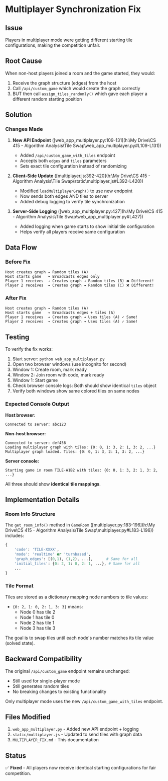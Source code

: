 # Multiplayer Synchronization Fix

## Issue
Players in multiplayer mode were getting different starting tile configurations, making the competition unfair.

## Root Cause
When non-host players joined a room and the game started, they would:
1. Receive the graph structure (edges) from the host
2. Call `/api/custom_game` which would create the graph correctly
3. BUT then call `assign_tiles_randomly()` which gave each player a different random starting position

## Solution

### Changes Made

1. **New API Endpoint** ([web_app_multiplayer.py:109-131](h:\My Drive\CS 415 - Algorithm Analysis\Tile Swap\web_app_multiplayer.py#L109-L131))
   - Added `/api/custom_game_with_tiles` endpoint
   - Accepts both `edges` and `tiles` parameters
   - Sets exact tile configuration instead of randomizing

2. **Client-Side Update** ([multiplayer.js:392-420](h:\My Drive\CS 415 - Algorithm Analysis\Tile Swap\static\multiplayer.js#L392-L420))
   - Modified `loadMultiplayerGraph()` to use new endpoint
   - Now sends both edges AND tiles to server
   - Added debug logging to verify tile synchronization

3. **Server-Side Logging** ([web_app_multiplayer.py:427](h:\My Drive\CS 415 - Algorithm Analysis\Tile Swap\web_app_multiplayer.py#L427))
   - Added logging when game starts to show initial tile configuration
   - Helps verify all players receive same configuration

## Data Flow

### Before Fix
```
Host creates graph → Random tiles (A)
Host starts game   → Broadcasts edges only
Player 1 receives  → Creates graph → Random tiles (B) ❌ Different!
Player 2 receives  → Creates graph → Random tiles (C) ❌ Different!
```

### After Fix
```
Host creates graph → Random tiles (A)
Host starts game   → Broadcasts edges + tiles (A)
Player 1 receives  → Creates graph → Uses tiles (A) ✓ Same!
Player 2 receives  → Creates graph → Uses tiles (A) ✓ Same!
```

## Testing

To verify the fix works:

1. Start server: `python web_app_multiplayer.py`
2. Open two browser windows (use incognito for second)
3. Window 1: Create room, mark ready
4. Window 2: Join room with code, mark ready
5. Window 1: Start game
6. Check browser console logs: Both should show identical `tiles` object
7. Verify both windows show same colored tiles on same nodes

### Expected Console Output

**Host browser:**
```
Connected to server: abc123
```

**Non-host browser:**
```
Connected to server: def456
Loading multiplayer graph with tiles: {0: 0, 1: 3, 2: 1, 3: 2, ...}
Multiplayer graph loaded. Tiles: {0: 0, 1: 3, 2: 1, 3: 2, ...}
```

**Server console:**
```
Starting game in room TILE-A1B2 with tiles: {0: 0, 1: 3, 2: 1, 3: 2, ...}
```

All three should show **identical tile mappings**.

## Implementation Details

### Room Info Structure
The `get_room_info()` method in `GameRoom` ([multiplayer.py:183-196](h:\My Drive\CS 415 - Algorithm Analysis\Tile Swap\multiplayer.py#L183-L196)) includes:
```python
{
    'code': 'TILE-XXXX',
    'mode': 'realtime' or 'turnbased',
    'graph_edges': [(0,1), (1,2), ...],      # Same for all
    'initial_tiles': {0: 2, 1: 0, 2: 1, ...}, # Same for all
    ...
}
```

### Tile Format
Tiles are stored as a dictionary mapping node numbers to tile values:
- `{0: 2, 1: 0, 2: 1, 3: 3}` means:
  - Node 0 has tile 2
  - Node 1 has tile 0
  - Node 2 has tile 1
  - Node 3 has tile 3

The goal is to swap tiles until each node's number matches its tile value (solved state).

## Backward Compatibility

The original `/api/custom_game` endpoint remains unchanged:
- Still used for single-player mode
- Still generates random tiles
- No breaking changes to existing functionality

Only multiplayer mode uses the new `/api/custom_game_with_tiles` endpoint.

## Files Modified

1. `web_app_multiplayer.py` - Added new API endpoint + logging
2. `static/multiplayer.js` - Updated to send tiles with graph data
3. `MULTIPLAYER_FIX.md` - This documentation

## Status

✅ **Fixed** - All players now receive identical starting configurations for fair competition.
